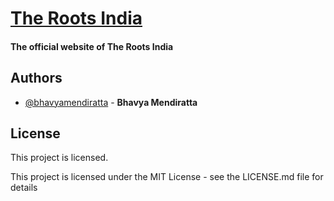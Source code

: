 # [The Roots India](http://therootsindia.com/)
#### The official website of The Roots India

## Authors

- [@bhavyamendiratta](https://github.com/bhavyamendiratta) - **Bhavya Mendiratta** 

## License
This project is licensed.

This project is licensed under the MIT License - see the LICENSE.md file for details
